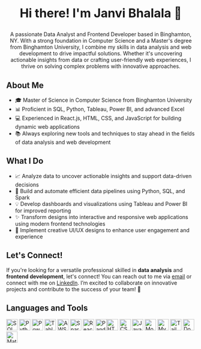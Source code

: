 # <p align="center"><b style="font-size:32px;">Hi there! I'm Janvi Bhalala 👋</b></p>

<p align="center">A passionate Data Analyst and Frontend Developer based in Binghamton, NY. With a strong foundation in Computer Science and a Master's degree from Binghamton University, I combine my skills in data analysis and web development to drive impactful solutions. Whether it's uncovering actionable insights from data or crafting user-friendly web experiences, I thrive on solving complex problems with innovative approaches.</p>

## About Me

- 🎓 Master of Science in Computer Science from Binghamton University  
- 📊 Proficient in SQL, Python, Tableau, Power BI, and advanced Excel  
- 💻 Experienced in React.js, HTML, CSS, and JavaScript for building dynamic web applications  
- 📚 Always exploring new tools and techniques to stay ahead in the fields of data analysis and web development  

## What I Do

- 📈 Analyze data to uncover actionable insights and support data-driven decisions  
- 🔄 Build and automate efficient data pipelines using Python, SQL, and Spark  
- 💡 Develop dashboards and visualizations using Tableau and Power BI for improved reporting  
- ✨ Transform designs into interactive and responsive web applications using modern frontend technologies  
- 🎨 Implement creative UI/UX designs to enhance user engagement and experience  

## Let's Connect!

If you're looking for a versatile professional skilled in **data analysis** and **frontend development**, let's connect! You can reach out to me via [email](mailto:Jbhalal1@binghamton.edu) or connect with me on [LinkedIn](https://www.linkedin.com/in/janvibhalala/). I’m excited to collaborate on innovative projects and contribute to the success of your team! 🚀

## Languages and Tools

<img src="https://img.shields.io/badge/-SQL-lightblue?logo=postgresql&logoColor=white" alt="SQL" height="30"/> <img src="https://img.shields.io/badge/-Python-royalblue?logo=python&logoColor=white" alt="Python" height="30"/> <img src="https://img.shields.io/badge/-Power%20BI-yellow?logo=powerbi&logoColor=white" alt="Power BI" height="30"/> <img src="https://img.shields.io/badge/-Tableau-blueviolet?logo=tableau&logoColor=white" alt="Tableau" height="30"/> <img src="https://img.shields.io/badge/-AWS-orange?logo=amazonaws&logoColor=white" alt="AWS" height="30"/> <img src="https://img.shields.io/badge/-Spark-red?logo=apache-spark&logoColor=white" alt="Spark" height="30"/> <img src="https://img.shields.io/badge/-React-blue?logo=react&logoColor=white" alt="React" height="30"/> <img src="https://img.shields.io/badge/-Pandas-gray?logo=pandas&logoColor=white" alt="Pandas" height="30"/><img src="https://img.shields.io/badge/-HTML5-orange?logo=html5&logoColor=white" alt="HTML5" height="30"/> <img src="https://img.shields.io/badge/-CSS3-blue?logo=css3&logoColor=white" alt="CSS3" height="30"/> <img src="https://img.shields.io/badge/-JavaScript-yellow?logo=javascript&logoColor=white" alt="JavaScript" height="30"/> <img src="https://img.shields.io/badge/-MongoDB-mediumseagreen?logo=mongodb&logoColor=white" alt="MongoDB" height="30"/> <img src="https://img.shields.io/badge/-MySQL-dodgerblue?logo=mysql&logoColor=white" alt="MySQL" height="30"/> <img src="https://img.shields.io/badge/-Tailwind%20CSS-sandybrown?logo=tailwind-css&logoColor=white" alt="Tailwind CSS" height="30"/> <img src="https://img.shields.io/badge/-Docker-blue?logo=docker&logoColor=white" alt="Docker" height="30"/> <img src="https://img.shields.io/badge/-Material--UI-lightcoral?logo=material-ui&logoColor=white" alt="Material-UI" height="30"/> 
